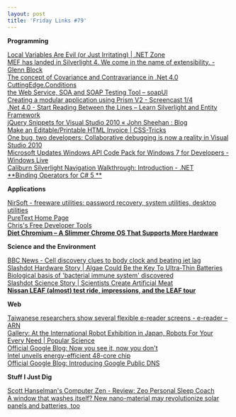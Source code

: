 ```yaml
---
layout: post
title: 'Friday Links #79'
---
```

**Programming**

[Local Variables Are Evil (or Just Irritating) | .NET Zone](http://dotnet.dzone.com/news/local-variables-are-evil-or?utm_source=feedburner&utm_medium=feed&utm_campaign=Feed%3A+zones%2Fdotnet+%28.NET+Zone%29&utm_content=Google+Reader)   
[MEF has landed in Silverlight 4. We come in the name of extensibility. - Glenn Block](http://codebetter.com/blogs/glenn.block/archive/2009/11/29/mef-has-landed-in-silverlight-4-we-come-in-the-name-of-extensibility.aspx?utm_source=feedburner&utm_medium=feed&utm_campaign=Feed%3A+CodeBetter+%28CodeBetter.Com%29&utm_content=Google+Reader)   
[The concept of Covariance and Contravariance in .Net 4.0](http://www.codedigest.com/Articles/Framework/300_The_concept_of_Covariance_and_Contravariance_in_Net_40.aspx)   
[CuttingEdge.Conditions](http://conditions.codeplex.com/)   
[the Web Service, SOA and SOAP Testing Tool – soapUI](http://www.soapui.org/)   
[Creating a modular application using Prism V2 - Screencast 1/4 ](http://channel9.msdn.com/posts/akMSFT/Creating-a-modular-application-using-Prism-V2-Part-1-of-4--Creating-a-shell-and-modules/)   
[.Net 4.0 - Start Reading Between the Lines – Learn Silverlight and Entity Framework](http://keithelder.net/blog/archive/2009/11/30/.net-4.0-start-reading-between-the-lines-ndash-learn.aspx?utm_source=feedburner&utm_medium=feed&utm_campaign=Feed%3A+keithelder+%28Words+of+Wisdom+From+The+Elder%29&utm_content=Google+Reader)   
[jQuery Snippets for Visual Studio 2010 « John Sheehan : Blog](http://john-sheehan.com/blog/jquery-snippets-for-visual-studio-2010/)   
[Make an Editable/Printable HTML Invoice | CSS-Tricks](http://css-tricks.com/html-invoice/?utm_source=feedburner&utm_medium=feed&utm_campaign=Feed%3A+CssTricks+%28CSS-Tricks%29&utm_content=Google+Reader)   
[One bug, two developers: Collaborative debugging is now a reality in Visual Studio 2010](http://blogs.msdn.com/habibh/archive/2009/12/01/one-bug-two-developers-collaborative-debugging-is-now-a-reality-in-visual-studio-2010.aspx)   
[Microsoft Updates Windows API Code Pack for Windows 7 for Developers - Windows Live](http://bhandler.spaces.live.com/Blog/cns!70F64BC910C9F7F3!7194.entry)   
[Caliburn Silverlight Navigation Walkthrough: Introduction - .NET](http://devlicio.us/blogs/rob_eisenberg/archive/2009/12/03/caliburn-silverlight-navigation-walkthrough-introduction.aspx)   
[**Binding Operators for C# 5 **](http://www.kodefuguru.com/post/2009/12/03/Binding-Operators-for-CSharp-5.aspx)

**Applications**

[NirSoft - freeware utilities: password recovery, system utilities, desktop utilities](http://www.nirsoft.net/)   
[PureText Home Page](http://stevemiller.net/puretext/)   
[Chris's Free Developer Tools](http://www.sellsbrothers.com/tools/#regexd)   
[**Diet Chromium – A Slimmer Chrome OS That Supports More Hardware**](http://www.makeuseof.com/tag/diet-chromium-a-slimmer-chrome-os-which-supports-more-hardware/?utm_source=feedburner&utm_medium=feed&utm_campaign=Feed%3A+Makeuseof+%28MakeUseOf.com%29&utm_content=Google+Reader)

**Science and the Environment**

[BBC News - Cell discovery clues to body clock and beating jet lag](http://news.bbc.co.uk/2/hi/health/8376812.stm)   
[Slashdot Hardware Story | Algae Could Be the Key To Ultra-Thin Batteries](http://hardware.slashdot.org/story/09/11/28/0023254/-Algae-Could-Be-the-Key-To-Ultra-Thin-Batteries?from=rss&utm_source=feedburner&utm_medium=feed&utm_campaign=Feed%3A+slashdot%2FeqWf+%28Slashdot%3A+Slashdot%29&utm_content=Google+Reader)   
[Biological basis of 'bacterial immune system' discovered](http://www.sciencedaily.com/releases/2009/11/091125134703.htm?utm_source=feedburner&utm_medium=feed&utm_campaign=Feed%3A+sciencedaily+%28ScienceDaily%3A+Latest+Science+News%29&utm_content=Google+Reader)   
[Slashdot Science Story | Scientists Create Artificial Meat](http://science.slashdot.org/story/09/11/30/1923204/Scientists-Create-Artificial-Meat?from=rss&utm_source=feedburner&utm_medium=feed&utm_campaign=Feed%3A+slashdot%2FeqWf+%28Slashdot%3A+Slashdot%29&utm_content=Google+Reader)   
[**Nissan LEAF (almost) test ride, impressions, and the LEAF tour** ](http://www.examiner.com/x-14333-Green-Transportation-Examiner~y2009m12d3-Nissan-LEAF-almost-test-ride-impressions-and-the-LEAF-tour?cid=exrss-Green-Transportation-Examiner)

**Web**

[Taiwanese researchers show several flexible e-reader screens - e-reader – ARN](http://www.arnnet.com.au/article/327840/taiwanese_researchers_show_several_flexible_e-reader_screens)   
[Gallery: At the International Robot Exhibition in Japan, Robots For Your Every Need | Popular Science](http://www.popsci.com/node/41407)   
[Official Google Blog: Now you see it, now you don't ](http://googleblog.blogspot.com/2009/12/now-you-see-it-now-you-dont.html?utm_source=feedburner&utm_medium=feed&utm_campaign=Feed%3A+blogspot%2FMKuf+%28Official+Google+Blog%29&utm_content=Google+Reader)   
[Intel unveils energy-efficient 48-core chip](http://www.computerworld.com/s/article/9141688/Intel_unveils_energy_efficient_48_core_chip?source=rss_news)   
[Official Google Blog: Introducing Google Public DNS ](http://googleblog.blogspot.com/2009/12/introducing-google-public-dns.html?utm_source=feedburner&utm_medium=feed&utm_campaign=Feed%3A+blogspot%2FMKuf+%28Official+Google+Blog%29&utm_content=Google+Reader)

**Stuff I Just Dig**

[Scott Hanselman's Computer Zen - Review: Zeo Personal Sleep Coach](http://www.hanselman.com/blog/ReviewZeoPersonalSleepCoach.aspx?utm_source=feedburner&utm_medium=feed&utm_campaign=Feed%3A+ScottHanselman+%28Scott+Hanselman+-+ComputerZen.com%29&utm_content=Google+Reader)   
[A window that washes itself? New nano-material may revolutionize solar panels and batteries, too](http://www.sciencedaily.com/releases/2009/12/091203132159.htm?utm_source=feedburner&utm_medium=feed&utm_campaign=Feed%3A+sciencedaily+%28ScienceDaily%3A+Latest+Science+News%29&utm_content=Google+Reader)
